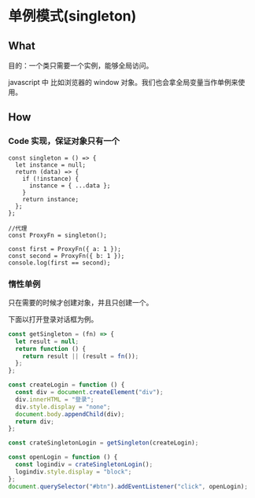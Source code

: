 # 单例模式(singleton)

## What

目的：一个类只需要一个实例，能够全局访问。

javascript 中 比如浏览器的 window 对象。我们也会拿全局变量当作单例来使用。

## How

### Code 实现，保证对象只有一个

```javascript{1-9}
const singleton = () => {
  let instance = null;
  return (data) => {
    if (!instance) {
      instance = { ...data };
    }
    return instance;
  };
};

//代理
const ProxyFn = singleton();

const first = ProxyFn({ a: 1 });
const second = ProxyFn({ b: 1 });
console.log(first == second);
```

### 惰性单例

只在需要的时候才创建对象，并且只创建一个。

下面以打开登录对话框为例。

```javascript
const getSingleton = (fn) => {
  let result = null;
  return function () {
    return result || (result = fn());
  };
};

const createLogin = function () {
  const div = document.createElement("div");
  div.innerHTML = "登录";
  div.style.display = "none";
  document.body.appendChild(div);
  return div;
};

const crateSingletonLogin = getSingleton(createLogin);

const openLogin = function () {
  const logindiv = crateSingletonLogin();
  logindiv.style.display = "block";
};
document.querySelector("#btn").addEventListener("click", openLogin);
```
